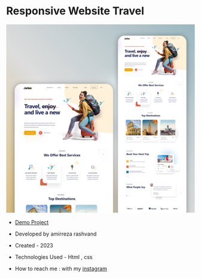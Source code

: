 # Responsive Website Travel

![viewfinal](https://raw.githubusercontent.com/Amirreza-Rashvand-Developer/Travel/main/preview.jpg)

- [Demo Project](https://amirreza-rashvand-developer.github.io/StartUp/)

- Developed by amirreza rashvand

- Created - 2023

- Technologies Used - Html , css

- How to reach me : with my [instagram](https://www.instagram.com/amirreza_rashvand_developer)
